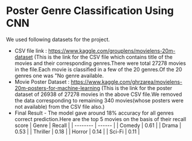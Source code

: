 # Poster Genre Classification Using CNN
We used following datasets for the project.
- CSV file link : https://www.kaggle.com/grouplens/movielens-20m-dataset
  (This is the link for the CSV file which contains title of the movies and their corresponding genres.There were total 27278 movies in the file.Each movie is classified in a few    of the 20 genres.Of the 20 genres one was "No genre available.
- Movie Poster Dataset  : https://www.kaggle.com/ghrzarea/movielens-20m-posters-for-machine-learning
  (This is the link for the poster dataset of 26938 of 27278 movies in the above CSV file.We removed the data corresponding to remaining 340 movies(whose posters were not            available) from the CSV file also.)
- Final Result - The model gave around 18% accuracy for all genres correct prediction.Here are the top 5 movies on the basis of their recall score
 | Genre    | Recall |
| -------- | ------ |
| Comedy   | 0.61   |
| Drama    | 0.53   |
| Thriller | 0.18   |
| Horror   | 0.14   |
| Sci-Fi   | 0.11   |
